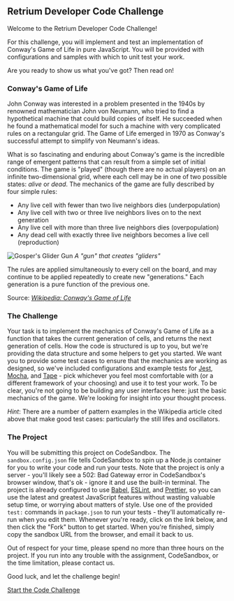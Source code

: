 ## Retrium Developer Code Challenge

Welcome to the Retrium Developer Code Challenge!

For this challenge, you will implement and test an implementation of Conway's Game of Life in pure JavaScript. You will be provided with configurations and samples with which to unit test your work.

Are you ready to show us what you've got? Then read on!

### Conway's Game of Life

John Conway was interested in a problem presented in the 1940s by renowned mathematician John von Neumann, who tried to find a hypothetical machine that could build copies of itself. He succeeded when he found a mathematical model for such a machine with very complicated rules on a rectangular grid. The Game of Life emerged in 1970 as Conway's successful attempt to simplify von Neumann's ideas.

What is so fascinating and enduring about Conway's game is the incredible range of emergent patterns that can result from a simple set of initial conditions. The game is "played" (though there are no actual players) on an infinite two-dimensional grid, where each cell may be in one of two possible states: _alive_ or _dead_. The mechanics of the game are fully described by four simple rules:

- Any live cell with fewer than two live neighbors dies (underpopulation)
- Any live cell with two or three live neighbors lives on to the next generation
- Any live cell with more than three live neighbors dies (overpopulation)
- Any dead cell with exactly three live neighbors becomes a live cell (reproduction)

![Gosper's Glider Gun](https://upload.wikimedia.org/wikipedia/commons/e/e5/Gospers_glider_gun.gif) _A "gun" that creates "gliders"_

The rules are applied simultaneously to every cell on the board, and may continue to be applied repeatedly to create new "generations." Each generation is a pure function of the previous one.

Source: [_Wikipedia: Conway's Game of Life_](https://en.wikipedia.org/wiki/Conway%27s_Game_of_Life)

### The Challenge

Your task is to implement the mechanics of Conway's Game of Life as a function that takes the current generation of cells, and returns the next generation of cells. How the code is structured is up to you, but we're providing the data structure and some helpers to get you started. We want you to provide some test cases to ensure that the mechanics are working as designed, so we've included configurations and example tests for [Jest](https://jestjs.io/), [Mocha](https://mochajs.org/), and [Tape](https://github.com/substack/tape) - pick whichever you feel most comfortable with (or a different framework of your choosing) and use it to test your work. To be clear, you're not going to be building any user interfaces here: just the basic mechanics of the game. We're looking for insight into your thought process.

_Hint_: There are a number of pattern examples in the Wikipedia article cited above that make good test cases: particularly the still lifes and oscillators.

### The Project

You will be submitting this project on CodeSandbox. The `sandbox.config.json` file tells CodeSandbox to spin up a Node.js container for you to write your code and run your tests. Note that the project is only a server - you'll likely see a 502: Bad Gateway error in CodeSandbox's browser window, that's ok - ignore it and use the built-in terminal. The project is already configured to use [Babel](https://babeljs.io/), [ESLint](https://eslint.org/), and [Prettier](https://prettier.io/), so you can use the latest and greatest JavaScript features without wasting valuable setup time, or worrying about matters of style. Use one of the provided `test:` commands in `package.json` to run your tests - they'll automatically re-run when you edit them. Whenever you're ready, click on the link below, and then click the "Fork" button to get started. When you're finished, simply copy the sandbox URL from the browser, and email it back to us.

Out of respect for your time, please spend no more than three hours on the project. If you run into any trouble with the assignment, CodeSandbox, or the time limitation, please contact us.

Good luck, and let the challenge begin!

[Start the Code Challenge](https://codesandbox.io/s/github/Retrium/dev-candidate/tree/intro-challenge/code-challenge)
